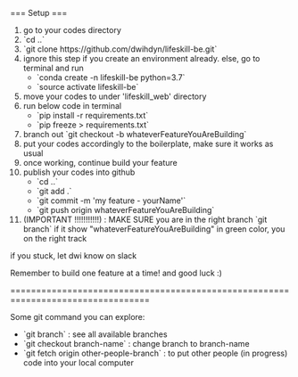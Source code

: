 === Setup ===

<ol>
<li>
go to your codes directory
</li>

<li>
`cd ..`
</li>

<li>
`git clone https://github.com/dwihdyn/lifeskill-be.git`
</li>

<li>
ignore this step if you create an environment already. else, go to terminal and run

<ul>
  <li>`conda create -n lifeskill-be python=3.7`</li>
  <li>`source activate lifeskill-be`</li>
</ul>
</li>

<li>
move your codes to under 'lifeskill_web' directory
</li>

<li>
run below code in terminal

<ul>
  <li>`pip install -r requirements.txt`</li>
  <li>`pip freeze > requirements.txt`</li>
</ul>
</li>

<li>
branch out
`git checkout -b whateverFeatureYouAreBuilding`
</li>

<li>
put your codes accordingly to the boilerplate, make sure it works as usual
</li>

<li>
once working, continue build your feature
</li>

<li>
publish your codes into github

<ul>
  <li>`cd ..`</li>
  <li>`git add .`</li>
  <li>`git commit -m 'my feature - yourName'`</li>
  <li>`git push origin whateverFeatureYouAreBuilding`</li>
</ul>
</li>

<li> (IMPORTANT !!!!!!!!!!!) :
MAKE SURE you are in the right branch
`git branch`
if it show "whateverFeatureYouAreBuilding" in green color, you on the right track
</li>
</ol>
if you stuck, let dwi know on slack

Remember to build one feature at a time! and good luck :)

=================================================================================

Some git command you can explore:

<ul>
  <li>`git branch` : see all available branches</li>
  <li>`git checkout branch-name` : change branch to branch-name </li>
  <li>`git fetch origin other-people-branch` : to put other people (in progress) code into your local computer</li>
</ul>
